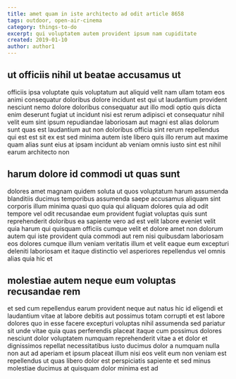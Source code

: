 ```yaml
---
title: amet quam in iste architecto ad odit article 8658
tags: outdoor, open-air-cinema
category: things-to-do
excerpt: qui voluptatem autem provident ipsum nam cupiditate
created: 2019-01-10
author: author1
---
```


## ut officiis nihil ut beatae accusamus ut

officiis ipsa voluptate quis voluptatum aut aliquid velit nam ullam totam eos animi consequatur doloribus dolore incidunt est qui ut laudantium provident nesciunt nemo dolore doloribus consequatur aut illo modi optio quis dicta enim deserunt fugiat ut incidunt nisi est rerum adipisci et consequatur nihil velit eum sint ipsum repudiandae laboriosam aut magni est alias dolorum sunt quas est laudantium aut non doloribus officia sint rerum repellendus qui est est sit ex est sed minima autem iste libero quis illo rerum aut maxime quam alias sunt eius at ipsam incidunt ab veniam omnis iusto sint est nihil earum architecto non

## harum dolore id commodi ut quas sunt

dolores amet magnam quidem soluta ut quos voluptatum harum assumenda blanditiis ducimus temporibus assumenda saepe accusamus aliquam sint corporis illum minima quasi quo quia qui aliquam dolores quia ad odit tempore vel odit recusandae eum provident fugiat voluptas quis sunt reprehenderit doloribus ea sapiente vero ad est velit labore eveniet velit quia harum qui quisquam officiis cumque velit et dolore amet non dolorum autem qui iste provident quia commodi aut rem nisi quibusdam laboriosam eos dolores cumque illum veniam veritatis illum et velit eaque eum excepturi deleniti laboriosam et itaque distinctio vel asperiores repellendus vel omnis alias quia hic et

## molestiae autem neque eum voluptas recusandae rem

et sed cum repellendus earum provident neque aut natus hic id eligendi et laudantium vitae at labore debitis aut possimus totam corrupti et est labore dolores quo in esse facere excepturi voluptas nihil assumenda sed pariatur sit unde vitae quia quas perferendis placeat itaque cum possimus dolores nesciunt dolor voluptatem numquam reprehenderit vitae a et dolor et dignissimos repellat necessitatibus iusto ducimus dolor a numquam nulla non aut ad aperiam et ipsum placeat illum nisi eos velit eum non veniam est repellendus ut quas libero dolor est perspiciatis sapiente et sed minus molestiae ducimus at quisquam dolor minima est ad
